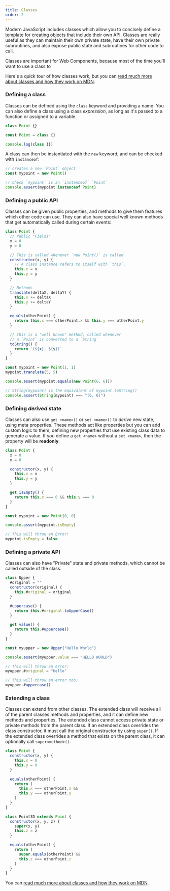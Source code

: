```yaml
---
title: Classes
order: 2
---
```


Modern JavaScript includes classes which allow you to concisely define a template for creating objects that include
their own API. Classes are really useful as they can maintain their own private state, have their own private
subroutines, and also expose public state and subroutines for other code to call.

Classes are important for Web Components, because most of the time you'll want to use a class to

Here's a quick tour of how classes work, but you can [read much more about classes and how they work on MDN][classes].

### Defining a class

Classes can be defined using the `class` keyword and providing a name. You can also define a class using a class
_expression_, as long as it's passed to a function or assigned to a variable.

```js
class Point {}

const Point = class {}

console.log(class {})
```

A class can then be instantiated with the `new` keyword, and can be checked with `instanceof`:

```js
// creates a new `Point` object
const mypoint = new Point()

// Check `mypoint` is an `instanceof` `Point`
console.assert(mypoint instanceof Point)
```

### Defining a public API

Classes can be given public properties, and methods to give them features which other code can use. They can also have
special well known methods that get automatically called during certain events:

```js
class Point {
  // Public "Fields"
  x = 0
  y = 0

  // This is called whenever `new Point()` is called
  constructor(x, y) {
    // A class instance refers to itself with `this`.
    this.x = x
    this.y = y
  }

  // Methods
  translate(deltaX, deltaY) {
    this.x += deltaX
    this.y += deltaY
  }

  equals(otherPoint) {
    return this.x === otherPoint.x && this.y === otherPoint.y
  }

  // This is a "well known" method, called whenever
  // a `Point` is converted to a `String`
  toString() {
    return `(${x}, ${y})`
  }
}

const mypoint = new Point(1, 1)
mypoint.translate(5, 5)

console.assert(mypoint.equals(new Point(6, 6)))

// String(mypoint) is the equivalent of mypoint.toString()
console.assert(String(mypoint) === "(6, 6)")
```

### Defining _derived_ state

Classes can also use `get <name>()` or `set <name>()` to _derive_ new state, using meta properties. These methods act
like properties but you can add custom logic to them, defining new properties that use existing class data to generate a
value. If you define a `get <name>` without a `set <name>`, then the property will be **readonly**.

```js
class Point {
  x = 0
  y = 0

  constructor(x, y) {
    this.x = x
    this.y = y
  }

  get isEmpty() {
    return this.x === 0 && this.y === 0
  }
}

const mypoint = new Point(0, 0)

console.assert(mypoint.isEmpty)

// This will throw an Error!
mypoint.isEmpty = false
```

### Defining a private API

Classes can also have "Private" state and private methods, which cannot be called outside of the class.

```js
class Upper {
  #original = ""
  constructor(original) {
    this.#original = original
  }

  #uppercase() {
    return this.#original.toUpperCase()
  }

  get value() {
    return this.#uppercase()
  }
}

const myupper = new Upper("Hello World")

console.assert(myupper.value === "HELLO WORLD")

// This will throw an error:
myupper.#original = "Hello"

// This will throw an error too:
myupper.#uppercase()
```

### Extending a class

Classes can extend from other classes. The extended class will receive all of the parent classes methods and properties,
and it can define new methods and properties. The extended class cannot access private state or private methods from the
parent class. If an extended class overrides the class constructor, it must call the original constructor by using
`super()`. If the extended class overrides a method that exists on the parent class, it can optionally call
`super<method>()`.

```js
class Point {
  constructor(x, y) {
    this.x = 0
    this.y = 0
  }

  equals(otherPoint) {
    return (
      this.x === otherPoint.x &&
      this.y === otherPoint.y
    )
  }
}

class Point3D extends Point {
  constructor(x, y, z) {
    super(x, y)
    this.z = z
  }

  equals(otherPoint) {
    return (
      super.equals(otherPoint) &&
      this.z === otherPoint.z
    )
  }
}
```

You can [read much more about classes and how they work on MDN][classes].

[classes]: https://developer.mozilla.org/en-US/docs/Web/JavaScript/Reference/Classes
